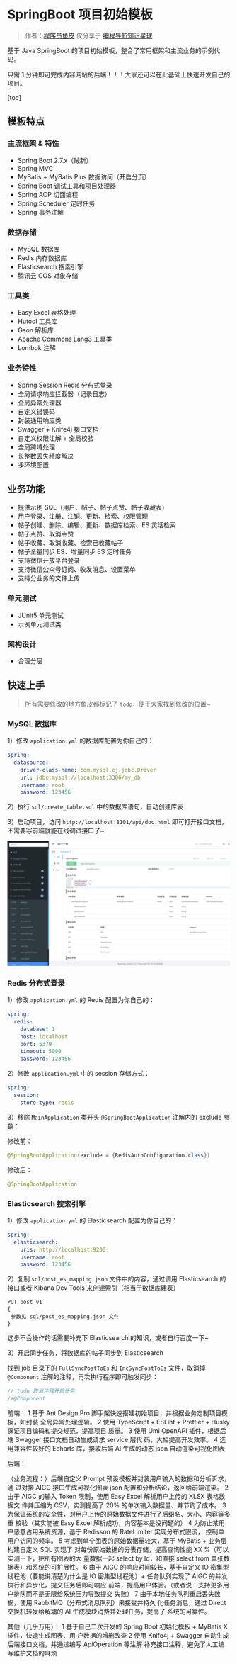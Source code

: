 # SpringBoot 项目初始模板

> 作者：[程序员鱼皮](https://github.com/liyupi)
> 仅分享于 [编程导航知识星球](https://yupi.icu)

基于 Java SpringBoot 的项目初始模板，整合了常用框架和主流业务的示例代码。

只需 1 分钟即可完成内容网站的后端！！！大家还可以在此基础上快速开发自己的项目。

[toc]

## 模板特点

### 主流框架 & 特性

- Spring Boot 2.7.x（贼新）
- Spring MVC
- MyBatis + MyBatis Plus 数据访问（开启分页）
- Spring Boot 调试工具和项目处理器
- Spring AOP 切面编程
- Spring Scheduler 定时任务
- Spring 事务注解

### 数据存储

- MySQL 数据库
- Redis 内存数据库
- Elasticsearch 搜索引擎
- 腾讯云 COS 对象存储

### 工具类

- Easy Excel 表格处理
- Hutool 工具库
- Gson 解析库
- Apache Commons Lang3 工具类
- Lombok 注解

### 业务特性

- Spring Session Redis 分布式登录
- 全局请求响应拦截器（记录日志）
- 全局异常处理器
- 自定义错误码
- 封装通用响应类
- Swagger + Knife4j 接口文档
- 自定义权限注解 + 全局校验
- 全局跨域处理
- 长整数丢失精度解决
- 多环境配置


## 业务功能

- 提供示例 SQL（用户、帖子、帖子点赞、帖子收藏表）
- 用户登录、注册、注销、更新、检索、权限管理
- 帖子创建、删除、编辑、更新、数据库检索、ES 灵活检索
- 帖子点赞、取消点赞
- 帖子收藏、取消收藏、检索已收藏帖子
- 帖子全量同步 ES、增量同步 ES 定时任务
- 支持微信开放平台登录
- 支持微信公众号订阅、收发消息、设置菜单
- 支持分业务的文件上传

### 单元测试

- JUnit5 单元测试
- 示例单元测试类

### 架构设计

- 合理分层


## 快速上手

> 所有需要修改的地方鱼皮都标记了 `todo`，便于大家找到修改的位置~

### MySQL 数据库

1）修改 `application.yml` 的数据库配置为你自己的：

```yml
spring:
  datasource:
    driver-class-name: com.mysql.cj.jdbc.Driver
    url: jdbc:mysql://localhost:3306/my_db
    username: root
    password: 123456
```

2）执行 `sql/create_table.sql` 中的数据库语句，自动创建库表

3）启动项目，访问 `http://localhost:8101/api/doc.html` 即可打开接口文档，不需要写前端就能在线调试接口了~

![](doc/swagger.png)

### Redis 分布式登录

1）修改 `application.yml` 的 Redis 配置为你自己的：

```yml
spring:
  redis:
    database: 1
    host: localhost
    port: 6379
    timeout: 5000
    password: 123456
```

2）修改 `application.yml` 中的 session 存储方式：

```yml
spring:
  session:
    store-type: redis
```

3）移除 `MainApplication` 类开头 `@SpringBootApplication` 注解内的 exclude 参数：

修改前：

```java
@SpringBootApplication(exclude = {RedisAutoConfiguration.class})
```

修改后：


```java
@SpringBootApplication
```

### Elasticsearch 搜索引擎

1）修改 `application.yml` 的 Elasticsearch 配置为你自己的：

```yml
spring:
  elasticsearch:
    uris: http://localhost:9200
    username: root
    password: 123456
```

2）复制 `sql/post_es_mapping.json` 文件中的内容，通过调用 Elasticsearch 的接口或者 Kibana Dev Tools 来创建索引（相当于数据库建表）

```
PUT post_v1
{
 参数见 sql/post_es_mapping.json 文件
}
```

这步不会操作的话需要补充下 Elasticsearch 的知识，或者自行百度一下~

3）开启同步任务，将数据库的帖子同步到 Elasticsearch

找到 job 目录下的 `FullSyncPostToEs` 和 `IncSyncPostToEs` 文件，取消掉 `@Component` 注解的注释，再次执行程序即可触发同步：

```java
// todo 取消注释开启任务
//@Component
```
前端：
    1 基于 Ant Design Pro 脚手架快速搭建初始项目，并根据业务定制项目模板，如封装
全局异常处理逻辑。
    2 使用 TypeScript + ESLint + Prettier + Husky 保证项目编码和提交规范，提高项目
质量。
    3 使用 Umi OpenAPI 插件，根据后端 Swagger 接口文档自动生成请求 service 层代
码，大幅提高开发效率。
    4 选用兼容性较好的 Echarts 库，接收后端 AI 生成的动态 json 自动渲染可视化图表

后端：

   （业务流程：）后端自定义 Prompt 预设模板并封装用户输入的数据和分析诉求，通
过对接 AIGC 接口生成可视化图表 json 配置和分析结论，返回给前端渲染。
    2 由于 AIGC 的输入 Token 限制，使用 Easy Excel 解析用户上传的 XLSX 表格数据文
件并压缩为 CSV，实测提高了 20% 的单次输入数据量、并节约了成本。
    3 为保证系统的安全性，对用户上传的原始数据文件进行了后缀名、大小、内容等多重
校验（其实能被 Easy Excel 解析成功，内容基本是没问题的）
    4 为防止某用户恶意占用系统资源，基于 Redisson 的 RateLimiter 实现分布式限流，
控制单用户访问的频率。
    5 考虑到单个图表的原始数据量较大，基于 MyBatis + 业务层构建自定义 SQL 实现了
对每份原始数据的分表存储，提高查询性能 XX %（可以实测一下，把所有图表的大
量数据一起 select by Id，和直接 select from 单张数据表）和系统的可扩展性。
    6 由于 AIGC 的响应时间较长，基于自定义 IO 密集型线程池（要能讲清楚为什么是 IO
密集型线程池）+ 任务队列实现了 AIGC 的并发执行和异步化，提交任务后即可响应
前端，提高用户体验。（或者说：支持更多用户排队而不是无限给系统压力导致提交
失败）
    7 由于本地任务队列重启丢失数据，使用 RabbitMQ（分布式消息队列）来接受并持久
化任务消息，通过 Direct 交换机转发给解耦的 AI 生成模块消费并处理任务，提高了
系统的可靠性。

其他（几乎万用）：
    1 基于自己二次开发的 Spring Boot 初始化模板 + MyBatis X 插件，快速生成图表、用
户数据的增删改查
    2 使用 Knife4j + Swagger 自动生成后端接口文档，并通过编写 ApiOperation 等注解
补充接口注释，避免了人工编写维护文档的麻烦